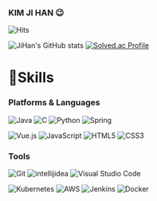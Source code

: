 ### KIM JI HAN 😉

![Hits](https://hits.seeyoufarm.com/api/count/incr/badge.svg?url=https%3A%2F%2Fgithub.com%2Fwlgks7460&count_bg=%2379C83D&title_bg=%23555555&icon=&icon_color=%23E7E7E7&title=hits&edge_flat=false)

![JiHan's GitHub stats](https://github-readme-stats.vercel.app/api?username=wlgks7460&show_icons=true&theme=cobalt2)
[![Solved.ac Profile](http://mazassumnida.wtf/api/v2/generate_badge?boj=wlgks7460)](https://solved.ac/wlgks7460/)
# 💪Skills

### Platforms & Languages

![Java](https://img.shields.io/badge/Java-007396.svg?&style=for-the-badge&logo=Java&logoColor=white)
![C](https://img.shields.io/badge/C-A8B9CC.svg?&style=for-the-badge&logo=C&logoColor=white)
![Python](https://img.shields.io/badge/Python-3776AB.svg?&style=for-the-badge&logo=Python&logoColor=white)
![Spring](https://img.shields.io/badge/Spring-6DB33F.svg?&style=for-the-badge&logo=Spring&logoColor=white)

![Vue.js](https://img.shields.io/badge/Vue.js-4FC08D.svg?&style=for-the-badge&logo=Vue.js&logoColor=white)
![JavaScript](https://img.shields.io/badge/JavaScript-F7DF1E.svg?&style=for-the-badge&logo=JavaScript&logoColor=white)
![HTML5](https://img.shields.io/badge/HTML5-E34F26.svg?&style=for-the-badge&logo=HTML5&logoColor=white)
![CSS3](https://img.shields.io/badge/CSS3-1572B6.svg?&style=for-the-badge&logo=CSS3&logoColor=white)

### Tools

![Git](https://img.shields.io/badge/Git-F05032.svg?&style=for-the-badge&logo=Git&logoColor=white)
![intellijidea](https://img.shields.io/badge/intellijidea-000000.svg?&style=for-the-badge&logo=intellijidea&logoColor=white)
![Visual Studio Code](https://img.shields.io/badge/Visual%20Studio%20Code-007ACC.svg?&style=for-the-badge&logo=Visual%20Studio%20Code&logoColor=white)

![Kubernetes](https://img.shields.io/badge/Kubernetes-326CE5.svg?&style=for-the-badge&logo=Kubernetes&logoColor=white)
![AWS](https://img.shields.io/badge/AWS-232F3E.svg?&style=for-the-badge&logo=Amazon%20AWS&logoColor=white)
![Jenkins](https://img.shields.io/badge/Jenkins-D24939.svg?&style=for-the-badge&logo=Jenkins&logoColor=white)
![Docker](https://img.shields.io/badge/Docker-2496ED.svg?&style=for-the-badge&logo=Docker&logoColor=white)




<!--
**wlgks7460/wlgks7460** is a ✨ _special_ ✨ repository because its `README.md` (this file) appears on your GitHub profile.

Here are some ideas to get you started:

- 🔭 I’m currently working on ...
- 🌱 I’m currently learning ...
- 👯 I’m looking to collaborate on ...
- 🤔 I’m looking for help with ...
- 💬 Ask me about ...
- 📫 How to reach me: ...
- 😄 Pronouns: ...
- ⚡ Fun fact: ...
-->
